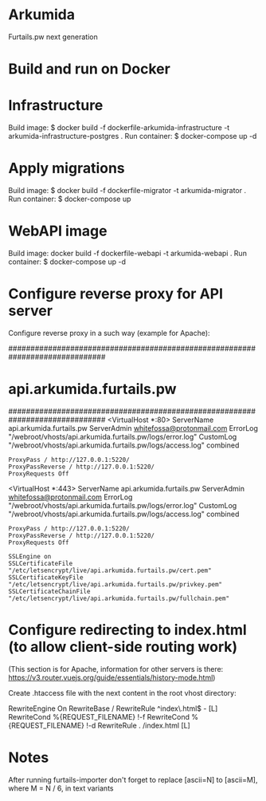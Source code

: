 # Arkumida
Furtails.pw next generation

# Build and run on Docker

# Infrastructure

Build image: $ docker build -f dockerfile-arkumida-infrastructure -t arkumida-infrastructure-postgres .
Run container: $ docker-compose up -d

# Apply migrations

Build image: $ docker build -f dockerfile-migrator -t arkumida-migrator .
Run container: $ docker-compose up

# WebAPI image

Build image: docker build -f dockerfile-webapi -t arkumida-webapi .
Run container: $ docker-compose up -d

# Configure reverse proxy for API server
Configure reverse proxy in a such way (example for Apache):

##############################################################################
#                           api.arkumida.furtails.pw                         #
##############################################################################
<VirtualHost *:80>
    ServerName api.arkumida.furtails.pw
    ServerAdmin whitefossa@protonmail.com
    ErrorLog "/webroot/vhosts/api.arkumida.furtails.pw/logs/error.log"
    CustomLog "/webroot/vhosts/api.arkumida.furtails.pw/logs/access.log" combined

    ProxyPass / http://127.0.0.1:5220/
    ProxyPassReverse / http://127.0.0.1:5220/
    ProxyRequests Off
</VirtualHost>

<VirtualHost *:443>
    ServerName api.arkumida.furtails.pw
    ServerAdmin whitefossa@protonmail.com
    ErrorLog "/webroot/vhosts/api.arkumida.furtails.pw/logs/error.log"
    CustomLog "/webroot/vhosts/api.arkumida.furtails.pw/logs/access.log" combined

    ProxyPass / http://127.0.0.1:5220/
    ProxyPassReverse / http://127.0.0.1:5220/
    ProxyRequests Off

	SSLEngine on
	SSLCertificateFile "/etc/letsencrypt/live/api.arkumida.furtails.pw/cert.pem"
	SSLCertificateKeyFile "/etc/letsencrypt/live/api.arkumida.furtails.pw/privkey.pem"
	SSLCertificateChainFile "/etc/letsencrypt/live/api.arkumida.furtails.pw/fullchain.pem"
</VirtualHost>

# Configure redirecting to index.html (to allow client-side routing work)

(This section is for Apache, information for other servers is there: https://v3.router.vuejs.org/guide/essentials/history-mode.html)

Create .htaccess file with the next content in the root vhost directory:

<ifModule mod_rewrite.c>
    RewriteEngine On
    RewriteBase /
    RewriteRule ^index\.html$ - [L]
    RewriteCond %{REQUEST_FILENAME} !-f
    RewriteCond %{REQUEST_FILENAME} !-d
    RewriteRule . /index.html [L]
</ifModule>


# Notes
After running furtails-importer don't forget to replace [ascii=N] to [ascii=M], where M = N / 6, in text variants
